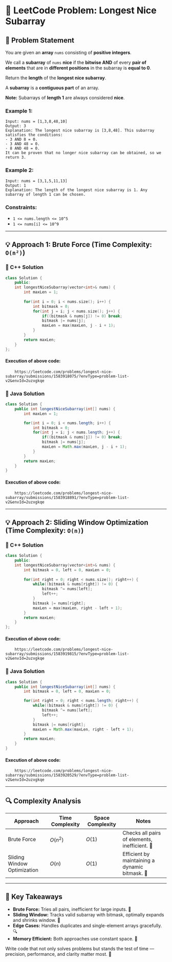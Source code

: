 # 🧠 LeetCode Problem: Longest Nice Subarray

## 📌 Problem Statement

You are given an **array** `nums` consisting of **positive integers**.

We call a **subarray** of `nums` **nice** if the **bitwise AND** of every **pair of elements** that are in **different positions** in the subarray is **equal to 0**.

Return the **length** of the **longest nice subarray**.

A **subarray** is a **contiguous part** of an array.

**Note:** Subarrays of **length 1** are always considered **nice**.

### Example 1:

```plaintext
Input: nums = [1,3,8,48,10]
Output: 3
Explanation: The longest nice subarray is [3,8,48]. This subarray satisfies the conditions:
- 3 AND 8 = 0.
- 3 AND 48 = 0.
- 8 AND 48 = 0.
It can be proven that no longer nice subarray can be obtained, so we return 3.
```

### Example 2:

```plaintext
Input: nums = [3,1,5,11,13]
Output: 1
Explanation: The length of the longest nice subarray is 1. Any subarray of length 1 can be chosen.
```

### Constraints:
- `1 <= nums.length <= 10^5`
- `1 <= nums[i] <= 10^9`

---

## 💡 Approach 1: Brute Force (Time Complexity: `O(n²)`)

### 🔧 C++ Solution
```cpp
class Solution {
    public:
    int longestNiceSubarray(vector<int>& nums) {
        int maxLen = 1;
        
        for(int i = 0; i < nums.size(); i++) {
            int bitmask = 0;
            for(int j = i; j < nums.size(); j++) {
                if((bitmask & nums[j]) != 0) break;
                bitmask |= nums[j];
                maxLen = max(maxLen, j - i + 1);
            }
        }
        return maxLen;
    }
};
```

#### Execution of above code:
```link
    https://leetcode.com/problems/longest-nice-subarray/submissions/1583918075/?envType=problem-list-v2&envId=2uzxgkqe
```

### 🔧 Java Solution
```java
class Solution {
    public int longestNiceSubarray(int[] nums) {
        int maxLen = 1;

        for(int i = 0; i < nums.length; i++) {
            int bitmask = 0;
            for(int j = i; j < nums.length; j++) {
                if((bitmask & nums[j]) != 0) break;
                bitmask |= nums[j];
                maxLen = Math.max(maxLen, j - i + 1);
            }
        }
        return maxLen;
    }
}
```

#### Execution of above code:
```link
    https://leetcode.com/problems/longest-nice-subarray/submissions/1583918891/?envType=problem-list-v2&envId=2uzxgkqe
```

---

## 💡 Approach 2: Sliding Window Optimization (Time Complexity: `O(n)`)

### 🔧 C++ Solution
```cpp
class Solution {
    public:
    int longestNiceSubarray(vector<int>& nums) {
        int bitmask = 0, left = 0, maxLen = 0;
        
        for(int right = 0; right < nums.size(); right++) {
            while((bitmask & nums[right]) != 0) {
                bitmask ^= nums[left];
                left++;
            }
            bitmask |= nums[right];
            maxLen = max(maxLen, right - left + 1);
        }
        return maxLen;
    }
};
```

#### Execution of above code:
```link
    https://leetcode.com/problems/longest-nice-subarray/submissions/1583919815/?envType=problem-list-v2&envId=2uzxgkqe
```

### 🔧 Java Solution
```java
class Solution {
    public int longestNiceSubarray(int[] nums) {
        int bitmask = 0, left = 0, maxLen = 0;

        for(int right = 0; right < nums.length; right++) {
            while((bitmask & nums[right]) != 0) {
                bitmask ^= nums[left];
                left++;
            }
            bitmask |= nums[right];
            maxLen = Math.max(maxLen, right - left + 1);
        }
        return maxLen;
    }
}
```

#### Execution of above code:
```link
    https://leetcode.com/problems/longest-nice-subarray/submissions/1583920529/?envType=problem-list-v2&envId=2uzxgkqe
```

---

## 🔍 Complexity Analysis

| Approach                   | Time Complexity | Space Complexity | Notes |
|----------------------------|-----------------|------------------|-------|
| Brute Force                | $O(n^2)$        | $O(1)$           | Checks all pairs of elements, inefficient. 🚫 |
| Sliding Window Optimization| $O(n)$          | $O(1)$           | Efficient by maintaining a dynamic bitmask. 🚀 |

---

## 🏅 Key Takeaways  

- **Brute Force:** Tries all pairs, inefficient for large inputs. 🚫  
- **Sliding Window:** Tracks valid subarray with bitmask, optimally expands and shrinks window. 🚀  
- **Edge Cases:** Handles duplicates and single-element arrays gracefully. 🔍  
- **Memory Efficient:** Both approaches use constant space. 📌  

Write code that not only solves problems but stands the test of time — precision, performance, and clarity matter most. 🎯
